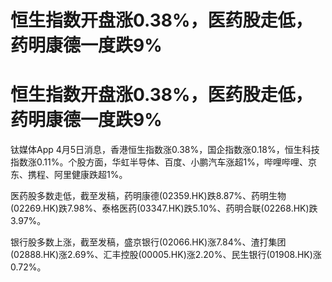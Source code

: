 # 恒生指数开盘涨0.38%，医药股走低，药明康德一度跌9%

# 恒生指数开盘涨0.38%，医药股走低，药明康德一度跌9%

钛媒体App
4月5日消息，香港恒生指数涨0.38%，国企指数涨0.18%，恒生科技指数涨0.11%。个股方面，华虹半导体、百度、小鹏汽车涨超1%，哔哩哔哩、京东、携程、阿里健康跌超1%。

医药股多数走低，截至发稿，药明康德(02359.HK)跌8.87%、药明生物(02269.HK)跌7.98%、泰格医药(03347.HK)跌5.10%、药明合联(02268.HK)跌3.97%。

银行股多数上涨，截至发稿，盛京银行(02066.HK)涨7.84%、渣打集团(02888.HK)涨2.69%、汇丰控股(00005.HK)涨2.20%、民生银行(01908.HK)涨0.72%。

